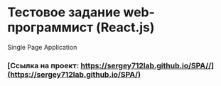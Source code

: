 # Тестовое задание web-программист (React.js)

Single Page Application 

### [Ссылка на проект: https://sergey712lab.github.io/SPA//](https://sergey712lab.github.io/SPA/)

